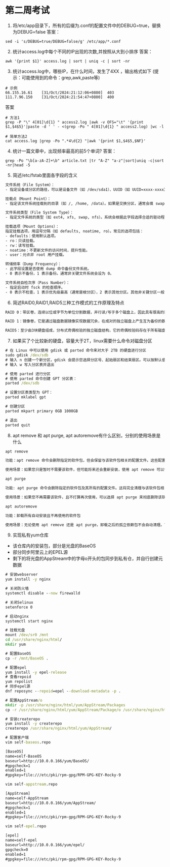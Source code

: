 # 第二周考试

1. 将/etc/app目录下，所有的后缀为.conf的配置文件中的DEBUG=true，替换为DEBUG=false
答案：
```shell
sed -i 's/DEBUG=true/DEBUG=false/g' /etc/app/*.conf
```

2. 统计access.log中每个不同的IP出现的次数,并按照从大到小排序
答案：
```shell
awk '{print $1}' access.log | sort | uniq -c | sort -nr
```

3. 统计access.log中，哪些IP，在什么时间，发生了4XX ，输出格式如下
(提示：可能使用到的命令：grep,awk,paste等)
```shell
# 示例
66.155.16.61    [31/Oct/2024:21:12:06+0800]  403 
111.7.96.150    [31/Oct/2024:21:54:47+0800]  400 
```

答案
```shell
# 方法1
grep -P "\" 4[01]\d{1} " access2.log |awk -v OFS="\t" '{print $1,$4$5}'|paste -d ' ' - <(grep -Po " 4[01]\d{1} " access2.log) |wc -l
 
# 简单方法2
cat access.log |grep -Po ".*4\d{2} "|awk '{print $1,$4$5,$NF}'
```

4. 统计一篇文章中，出现频率最高的前5个单词?
答案：
```shell
grep -Po "\b[a-zA-Z]+\b" article.txt |tr "A-Z" "a-z"|sort|uniq -c|sort -nr|head -5
```

5. 简述/etc/fstab里面各字段的含义

```bash
文件系统（File System）：
- 指定设备或分区的路径，可以是设备文件（如 /dev/sda1）、UUID（如 UUID=xxxx-xxxx）、LABEL（如 LABEL=home），也可以是网络文件系统的路径（如 NFS 路径 server:/export/path）。

挂载点（Mount Point）：
- 指定该文件系统挂载到的目录（如 /, /home, /data）。如果是交换分区，通常会填 swap。

文件系统类型（File System Type）：
- 指定文件系统的类型（如 ext4, xfs, swap, nfs）。系统会根据此字段选择合适的驱动程序进行挂载。

挂载选项（Mount Options）：
指定挂载选项，用逗号分隔（如 defaults, noatime, ro）。常见的选项包括：
- defaults：使用默认选项。
- ro：只读挂载。
- rw：读写挂载。
- noatime：不更新文件的访问时间，提升性能。
- user：允许非 root 用户挂载。

转储频率（Dump Frequency）：
- 此字段设置是否使用 dump 命令备份文件系统。
- 0 表示不备份，1 表示备份。通常非关键文件系统会设为 0。

文件系统自检次序（Pass Number）：
- 指定启动时 fsck 的检查顺序。
- 0 表示不检查，1 表示优先级最高（通常是根分区），2 表示其他分区。其他非关键分区一般设为 2。
```

6. 简述RAID0,RAID1,RAID5三种工作模式的工作原理及特点

```bash
RAID 0：带区卷，连续以位或字节为单位分割数据，并行读/写于多个磁盘上，因此具有很高的数据传输率，但它没有数据冗余，RAID 0 只是单纯地提高性能，并没有为数据的可靠性提供保证，而且其中的一个磁盘失效将影响到所有数据。因此，RAID 0 不能应用于数据安全性要求高的场合

RAID 1：镜像卷，它是通过磁盘数据镜像实现数据冗余，在成对的独立磁盘上产生互为备份的数据，不能提升写数据效率。当原始数据繁忙时，可直接从镜像拷贝中读取数据，因此RAID1 可以提高读取性能，RAID 1 是磁盘阵列中单位成本最高的，镜像卷可用容量为总容量的1/2，但提供了很高的数据安全性和可用性，当一个磁盘失效时，系统可以自动切换到镜像磁盘上读写，而不需要重组失效的数据

RAID5：至少由3块硬盘组成，分布式奇偶校验的独立磁盘结构，它的奇偶校验码存在于所有磁盘上，任何一个硬盘损坏，都可以根据其它硬盘上的校验位来重建损坏的数据（最多允许1块硬盘损坏），所以raid5可以实现数据冗余，确保数据的安全性，同时raid5也可以提升数据的读写性能
```



7. 如果买了个比较新的硬盘，容量大于2T，linux需要什么命令对磁盘分区

```bat
# 在 Linux 中可以使用 gdisk 或 parted 命令来对大于 2TB 的硬盘进行分区
sudo gdisk /dev/sdb
# 输入 n 创建一个新分区，gdisk 会提示您选择分区号、起始扇区和结束扇区。可以按默认值或根据需要调整。
# 输入 w 写入分区表并退出

# 使用 parted 进行分区
# 使用 parted 命令创建 GPT 分区表：
parted /dev/sdb

# 设置分区表类型为 GPT：
parted mklabel gpt

# 创建分区
parted mkpart primary 0GB 1000GB

# 退出
parted quit
```



8. apt remove 和 apt purge, apt autoremove有什么区别，分别的使用场景是什么

```bat
apt remove

功能：apt remove 命令会删除指定的软件包，但会保留与该软件包相关的配置文件。这些配置文件通常位于 /etc 目录中

使用场景：如果您只是暂时不需要该软件，但可能将来还会重新安装，使用 apt remove 可以保留配置文件，以便重新安装后仍然保留之前的设置。

apt purge

功能: apt purge 命令会删除指定的软件包及其所有的配置文件。这将完全清理与该软件包相关的所有数据。

使用场景：如果您不再需要该软件，且不打算再次使用，可以选择 apt purge 来彻底删除该软件及其配置文件，释放更多的磁盘空间。

apt autoremove

功能：卸载所有自动安装且不再使用的软件包

使用场景：无论使用 apt remove 还是 apt purge，卸载之后的孤立依赖包不会自动清理。可以使用autoremove清理不再需要的依赖：
```



9. 实现私有yum仓库

- 该仓库内的安装包，部分是光盘的BaseOS
- 部分同步阿里云上的EPEL源
- 剩下的将光盘的AppStream中的字母o开头的包同步到私有仓，并自行创建元数据

```bat
# 安装webserver
yum install -y nginx

# 关闭防火墙
systemctl disable --now firewalld

# 关闭Selinux
setenforce 0

# 启动nginx
systemctl start nginx

# 挂载光盘
mount /dev/sr0 /mnt
cd /usr/share/nginx/html/
mkdir yum

# 配置BaseOS
cp -r /mnt/BaseOS .

# 配置epel
yum install -y epel-release
# 查看repoid
yum repolist
# 同步epel源
dnf reposync --repoid=epel --download-metadata -p .

# 配置AppStream/o
mkdir -p /usr/share/nginx/html/yum/AppStream/Packages
cp -r /usr/share/nginx/html/yum/AppStream/Package/o /usr/share/nginx/html/yum/AppStream/Packages/

# 安装createrepo
yum install -y createrepo
createrepo /usr/share/nginx/html/yum/AppStream/

# 配置客户端
vim self-baseos.repo

[BaseOS]
name=self-BaseOS
baseurl=http://10.0.0.166/yum/BaseOS/
#gpgcheck=1
enabled=1
#gpgkey=file:///etc/pki/rpm-gpg/RPM-GPG-KEY-Rocky-9

vim self-appstream.repo

[AppStream]
name=self-AppStream
baseurl=http://10.0.0.166/yum/AppStream/
#gpgcheck=1
enabled=1
#gpgkey=file:///etc/pki/rpm-gpg/RPM-GPG-KEY-Rocky-9

vim self-epel.repo

[epel]
name=self-epel
baseurl=http://10.0.0.166/yum/epel/
gpgcheck=0
enabled=1
#gpgkey=file:///etc/pki/rpm-gpg/RPM-GPG-KEY-Rocky-9
```




